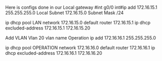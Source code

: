 Here is configs done in our Local gateway
#int g0/0
int#ip add 172.16.15.1 255.255.255.0
Local Subnet 172.16.15.0
Subnet Mask /24

ip dhcp pool LAN
network 172.16.15.0
default router 172.16.15.1
ip dhcp excluded-address 172.16.15.1 172.16.15.20

Add VLAN
Vlan 20
vlan name Operation
ip add 172.16.16.1 255.255.255.0

ip dhcp pool OPERATION
network 172.16.16.0
default router 172.16.16.1
ip dhcp excluded-address 172.16.16.1 172.16.16.20
